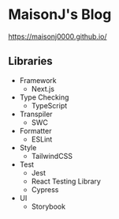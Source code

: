 # MaisonJ's Blog

https://maisonj0000.github.io/

## Libraries

- Framework
  - Next.js
- Type Checking
  - TypeScript
- Transpiler
  - SWC
- Formatter
  - ESLint
- Style
  - TailwindCSS
- Test
  - Jest
  - React Testing Library
  - Cypress
- UI
  - Storybook
